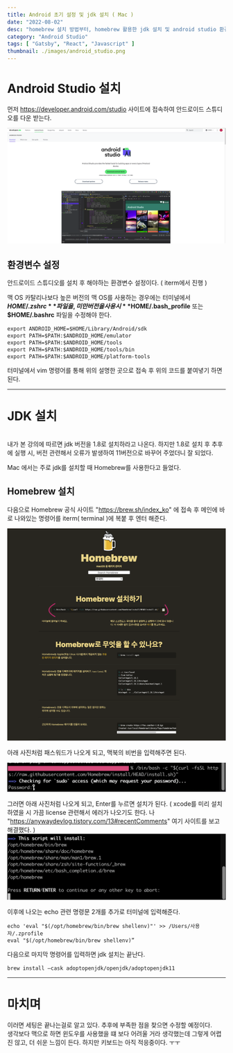 ```yaml
---
title: Android 초기 설정 및 jdk 설치 ( Mac )
date: "2022-08-02"
desc: "homebrew 설치 방법부터, homebrew 활용한 jdk 설치 및 android studio 환경 변수 설정"
category: "Android Studio"
tags: [ "Gatsby", "React", "Javascript" ]
thumbnail: ./images/android_studio.png
---
```


# Android Studio 설치

먼저 https://developer.android.com/studio 사이트에 접속하여 안드로이드 스튜디오를 다운 받는다.

![](./images/android_studio_site.png)

## 환경변수 설정

안드로이드 스튜디오를 설치 후 해야하는 환경변수 설정이다. ( iterm에서 진행 )

맥 OS 카탈리나보다 높은 버전의 맥 OS를 사용하는 경우에는 터미널에서 **$HOME/.zshrc** 파일을,
미만 버전을 사용시 **$HOME/.bash_profile** 또는 **$HOME/.bashrc**  파일을 수정해야 한다.

```shell
export ANDROID_HOME=$HOME/Library/Android/sdk
export PATH=$PATH:$ANDROID_HOME/emulator
export PATH=$PATH:$ANDROID_HOME/tools
export PATH=$PATH:$ANDROID_HOME/tools/bin
export PATH=$PATH:$ANDROID_HOME/platform-tools
```

터미널에서 vim 명령어를 통해 위의 설명한 곳으로 접속 후 위의 코드를 붙여녛기 하면 된다.

---

# JDK 설치
<br />
내가 본 강의에 따르면 jdk 버전을 1.8로 설치하라고 나온다. 하지만 1.8로 설치 후 추후에 실행 시,
버전 관련해서 오류가 발생하여 11버전으로 바꾸어 주었더니 잘 되었다.

Mac 에서는 주로 jdk를 설치할 때 Homebrew를 사용한다고 들었다.

## Homebrew 설치

다음으로 Homebrew 공식 사이트 "https://brew.sh/index_ko" 에 접속 후 메인에 바로 나와있는 명령어를 iterm( terminal )에 복붙 후 엔터 해준다.

![](./images/homebrewSite.png)

아래 사진처럼 패스워드가 나오게 되고, 맥북의 비번을 입력해주면 된다.

![](./images/homebrew_cmd_1.png)

그러면 아래 사진처럼 나오게 되고, Enter를 누르면 설치가 된다.
( xcode를 미리 설치 하였을 시 가끔 license 관련해서 에러가 나오기도 한다. 나 "https://anywaydevlog.tistory.com/13#recentComments" 여기 사이트를 보고 해결했다. )
![](./images/homebrew_cmd_2.png)

이후에 나오는 echo 관련 명령문 2개를 추가로 터미널에 입력해준다.

```shell
echo 'eval "$(/opt/homebrew/bin/brew shellenv)"' >> /Users/사용자/.zprofile
eval "$(/opt/homebrew/bin/brew shellenv)”
```

다음으로 마지막 명령어를 입력하면 jdk 설치는 끝난다.

```shell
brew install —cask adoptopenjdk/openjdk/adoptopenjdk11
```

---

# 마치며
  
  
이러면 세팅은 끝나는걸로 알고 있다. 추후에 부족한 점을 찾으면 수정할 예정이다.  
생각보다 맥으로 하면 윈도우를 사용했을 떄 보다 어려울 거라 생각했는데 그렇게 어렵진 않고,
더 쉬운 느낌이 든다. 하지만 키보드는 아직 적응중이다. ㅜㅜ




